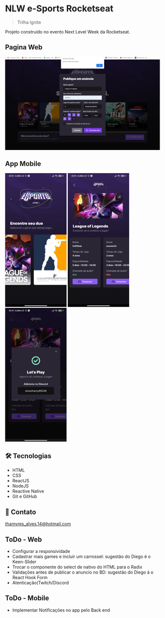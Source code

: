 # NLW e-Sports Rocketseat

> Trilha Ignite

Projeto construído no evento Next Level Week da Rocketseat.

## Pagina Web
<img src="./assets/.github/PreviewWeb.PNG" alt="Web Page" width="900"/>

## App Mobile
<img src="./assets/.github/PreviewMobile1.jpeg" alt="HomePage Mobile" width="200"/>
<img src="./assets/.github/PreviewMobile2.jpeg" alt="Ads Pag Mobile" width="200"/>
<img src="./assets/.github/PreviewMobile3.jpeg" alt="Show Duo Page" width="200"/>



## 🛠 Tecnologias

- HTML
- CSS
- ReactJS
- NodeJS
- Reactive Native
- Git e GitHub

## 💬 Contato

thamyres_alves.14@hotmail.com

## ToDo - Web 
  
  - Configurar a responsividade
  - Cadastrar mais games e incluir um carrossel: sugestão do Diego é o Keen-Slider 
  - Trocar o componente do select de nativo do HTML para o Radix
  - Validações antes de publicar o anuncio no BD: sugestão do Diego á o React Hook Form 
  - Atenticação(Twitch/Discord

## ToDo - Mobile

  - Implementar Notificações no app pelo Back end
  
